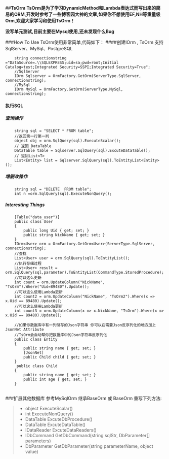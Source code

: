 ##**TsOrm**
**TsOrm是为了学习DynamicMethod和Lambda表达式而写出来的简易的ORM,开发时参考了一些博客园大神的文章,如果你不想使用EF,NH等重量级Orm,欢迎大家学习和使用TsOrm！**

**没写单元测试,目前主要在Mysql使用,还未发现什么Bug**
 
###How To Use
TsOrm使用非常简单,代码如下：
####创建IOrm , TsOrm 支持 SqlServer、MySql、PostgreSQL 
```
    string connectionstring ="DataSource=.\\SQLEXPRESS;uid=sa;pwd=root;Initial Catalog=test;Integrated Security=SSPI;Integrated Security=True";
    //SqlServer
    IOrm Sqlserver = OrmFactory.GetOrm(ServerType.SqlServer, connectionstring);
    //MySql
    IOrm MySql = OrmFactory.GetOrm(ServerType.MySql, connectionstring);
```
#### 执行SQL
##### 查询操作
```
    string sql = "SELECT * FROM table";
    //返回第一行第一列
    object obj = orm.SqlQuery(sql).ExecuteScalar();
    // 返回 DataTable
    DataTable table = Sqlserver.SqlQuery(sql).ExcuteDataTable();
    // 返回List<T>
    List<Entity> list = Sqlserver.SqlQuery(sql).ToEntityList<Entity>();
```
##### 增删改操作
```
    string sql = "DELETE  FROM table";
    int n =orm.SqlQuery(sql).ExecuteNonQuery();
```
##### Interesting Things 
```
    [Table("data_user")]
    public class User
    {
        public long Uid { get; set; }
        public string NickName { get; set; }
    }
    IOrm<User> orm = OrmFactory.GetOrm<User>(ServerType.SqlServer, connectionstring);
    //查找
    List<User> user = orm.SqlQuery(sql).ToEntityList();
    //执行存储过程
    List<User> result = orm.SqlQuery(sql,parameter).ToEntityList(CommandType.StoredProcedure);
    //可以这么更新
    int count = orm.UpdateColumn("NickName", "TsOrm").Where("Uid=89480").Update();
    //可以这么使用Lambda更新
    int count2 = orm.UpdateColumn("NickName", "TsOrm2").Where(x => x.Uid == 89480).Update();
    //可以这么使用Lambda更新
    int count3 = orm.UpdateColumn(x => x.NickName, "TsOrm").Where(x => x.Uid == 89480).Update();
    
    //如果你数据库中有一列储存的Json字符串 你可以在需要Json反序列化的地方加上JsonNet Attribute
    //TsOrm会自动帮你把数据库中的Json字符串反序列化
    public class Entity
    {
        public string name { get; set; }
        [JsonNet]
        public Child child { get; set; }
    }
     public class Child
    {
        public string name { get; set; }
        public int age { get; set; }
    }
    
```
###扩展其他数据库
参考MySqlOrm 继承BaseOrm<T> 或 BaseOrm
重写下列方法:
> * object ExecuteScalar()
> * int ExecuteNonQuery()
> * DataTable ExcuteDbProcedure()
> * DataTable ExcuteDataTable()
> * IDataReader ExcuteDataReaders()
> * IDbCommand GetDbCommand(string sqlStr, DbParameter[] parameters)
> * DbParameter GetDbParameter(string parameterName, object value)
